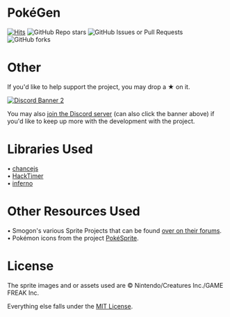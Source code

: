 # PokéGen
[![Hits](https://hits.seeyoufarm.com/api/count/incr/badge.svg?url=https%3A%2F%2Fgithub.com%2FEphenia%2FPokeGen&count_bg=%2379C83D&title_bg=%23555555&icon=hackster.svg&icon_color=%23FFD700&title=hits&edge_flat=false)](https://hits.seeyoufarm.com)
![GitHub Repo stars](https://img.shields.io/github/stars/Ephenia/PokeGen)
![GitHub Issues or Pull Requests](https://img.shields.io/github/issues/Ephenia/PokeGen)
![GitHub forks](https://img.shields.io/github/forks/Ephenia/PokeGen)

# Other

If you'd like to help support the project, you may drop a ★ on it.

<a href="https://discord.gg/Tb9GSKGq6g" target="_blank"><img src="https://discordapp.com/api/guilds/1250032443369590825/widget.png?style=banner2" alt="Discord Banner 2"/></a>

You may also [join the Discord server](https://discord.gg/Tb9GSKGq6g) (can also click the banner above) if you'd like to keep up more with the development with the project.

# Libraries Used
• [chancejs](https://github.com/chancejs/chancejs)<br>
• [HackTimer](https://github.com/turuslan/HackTimer)<br>
• [inferno](https://www.npmjs.com/package/inferno)

# Other Resources Used
• Smogon's various Sprite Projects that can be found [over on their forums](https://www.smogon.com/forums/threads/smogon-sprite-project.3647722/).<br>
• Pokémon icons from the project [PokéSprite](https://github.com/msikma/pokesprite).<br>

# License
The sprite images and or assets used are © Nintendo/Creatures Inc./GAME FREAK Inc.

Everything else falls under the [MIT License](https://github.com/Ephenia/PokeGen/blob/master/LICENSE).